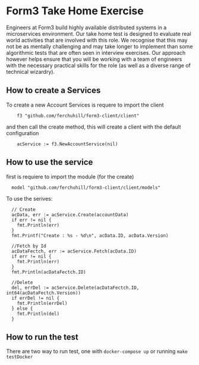 # Form3 Take Home Exercise

Engineers at Form3 build highly available distributed systems in a microservices environment. Our take home test is designed to evaluate real world activities that are involved with this role. We recognise that this may not be as mentally challenging and may take longer to implement than some algorithmic tests that are often seen in interview exercises. Our approach however helps ensure that you will be working with a team of engineers with the necessary practical skills for the role (as well as a diverse range of technical wizardry). 

## How to create a Services
To create a new Account Services is requere to import the client
```
	f3 "github.com/ferchuhill/form3-client/client"
```
and then call the create method, this will create a client with the default configuration
```
	acService := f3.NewAccountService(nil)
```


## How to use the service
first is requiere to import the module (for the create)
```
  model "github.com/ferchuhill/form3-client/client/models"
```
To use the serives:
```
  // Create
  acData, err := acService.Create(accountData)
  if err != nil {
    fmt.Println(err)
  }
  fmt.Printf("Create : %s - %d\n", acData.ID, acData.Version)

  //Fetch by Id
  acDataFectch, err := acService.Fetch(acData.ID)
  if err != nil {
    fmt.Println(err)
  }
  fmt.Println(acDataFectch.ID)

  //Delete
  del, errDel := acService.Delete(acDataFectch.ID, int64(acDataFectch.Version))
  if errDel != nil {
    fmt.Println(errDel)
  } else {
    fmt.Println(del)
  }
```

## How to run the test

There are two way to run test, one with `docker-compose up` or running `make testDocker`  
